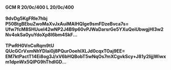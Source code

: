 #### GCM R 20/0c/400 L 20/0c/400
**9dvDg5KgFRIe7hbj**<br/>**P50BtgBEbuZwoMaXvJxAuiMAlHQIge9smFDzeBvca7s=**<br/>**Ufw7fcM8SHUueI42wNP2J4B9p60vPJWaDarsrGe5YXuQeiUbwgjHl3w2Nv4okSa0yuYdoXp8I6bm4SkF...**<br/><br/>
**TPwRH0VnCoRqm9tU**<br/>**QUcGCrVxmNhYDIai0j8PQurOoehlXLJd0cqxTOaj9EE=**<br/>**EM7ktPactT14Ei8og3J/xV6bHQBobT5wNqOs7mXCgvkScy+J81y2lijjWiwxm1dpnWx5QlPG9hThdIGD...**